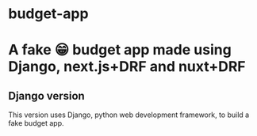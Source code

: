 # budget-app
A fake 😁 budget app made using Django, next.js+DRF and nuxt+DRF
======
## Django version
This version uses Django, python web development framework, to build a fake budget app.
